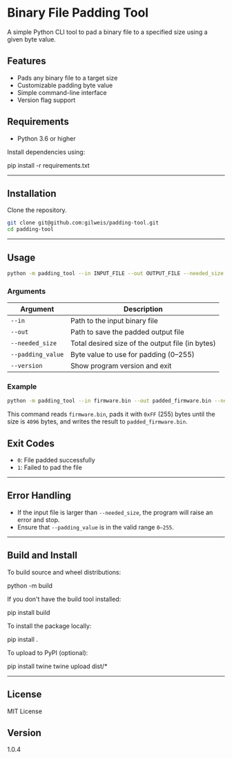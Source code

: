 # Binary File Padding Tool

A simple Python CLI tool to pad a binary file to a specified size using a given byte value.

## Features

- Pads any binary file to a target size
- Customizable padding byte value
- Simple command-line interface
- Version flag support

## Requirements

- Python 3.6 or higher

Install dependencies using:

pip install -r requirements.txt

---

## Installation

Clone the repository.

```bash
git clone git@github.com:gilweis/padding-tool.git
cd padding-tool
```
---

## Usage

```bash
python -m padding_tool --in INPUT_FILE --out OUTPUT_FILE --needed_size SIZE --padding_value VALUE
```

### Arguments

| Argument           | Description                                      |
|--------------------|--------------------------------------------------|
| `--in`             | Path to the input binary file                    |
| `--out`            | Path to save the padded output file              |
| `--needed_size`    | Total desired size of the output file (in bytes) |
| `--padding_value`  | Byte value to use for padding (0–255)            |
| `--version`        | Show program version and exit                    |

### Example

```bash
python -m padding_tool --in firmware.bin --out padded_firmware.bin --needed_size 4096 --padding_value 255
```

This command reads `firmware.bin`, pads it with `0xFF` (255) bytes until the size is `4096` bytes,
and writes the result to `padded_firmware.bin`.

## Exit Codes

- `0`: File padded successfully
- `1`: Failed to pad the file

---

## Error Handling

- If the input file is larger than `--needed_size`, the program will raise an error and stop.
- Ensure that `--padding_value` is in the valid range `0–255`.

---

## Build and Install

To build source and wheel distributions:

python -m build

If you don't have the build tool installed:

pip install build

To install the package locally:

pip install .

To upload to PyPI (optional):

pip install twine
twine upload dist/*

---

## License

MIT License

## Version

1.0.4
